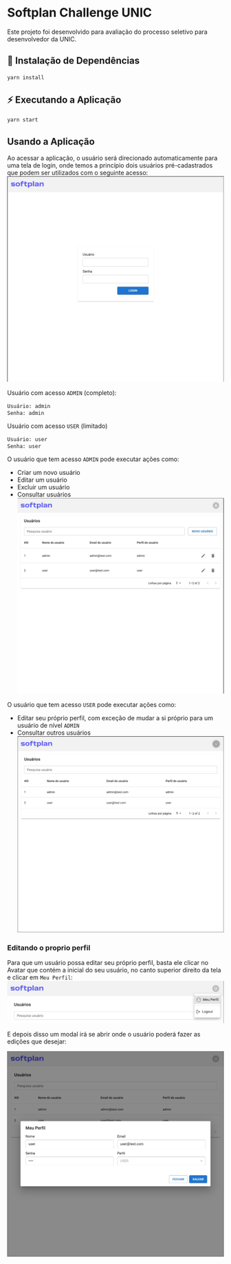 # Softplan Challenge UNIC

Este projeto foi desenvolvido para avaliação do processo seletivo para desenvolvedor da UNIC.

## 🚀 Instalação de Dependências

```bash
yarn install
```

## ⚡️ Executando a Aplicação

```bash
yarn start
```

## Usando a Aplicação

Ao acessar a aplicação, o usuário será direcionado automaticamente para uma tela de login, onde temos a princípio dois usuários pré-cadastrados que podem ser utilizados com o seguinte acesso:
![tela-login](docs/images/tela-login.jpeg)

Usuário com acesso `ADMIN` (completo):

```
Usuário: admin
Senha: admin
```

Usuário com acesso `USER` (limitado)

```
Usuário: user
Senha: user
```

O usuário que tem acesso `ADMIN` pode executar ações como:

- Criar um novo usuário
- Editar um usuário
- Excluir um usuário
- Consultar usuários
  ![tela-usuario-admin](docs/images/tela-usuario-admin.jpeg)

O usuário que tem acesso `USER` pode executar ações como:

- Editar seu próprio perfil, com exceção de mudar a si próprio para um usuário de nível `ADMIN`
- Consultar outros usuários
  ![tela-usuario-user](docs/images/tela-usuario-user.jpeg)

### Editando o proprio perfil

Para que um usuário possa editar seu próprio perfil, basta ele clicar no Avatar que contém a inicial do seu usuário, no canto superior direito da tela e clicar em `Meu Perfil`:
![meu-perfil-acesso](docs/images/meu-perfil-acesso.jpeg)

E depois disso um modal irá se abrir onde o usuário poderá fazer as edições que desejar:

![meu-perfil](docs/images/meu-perfil.jpeg)
